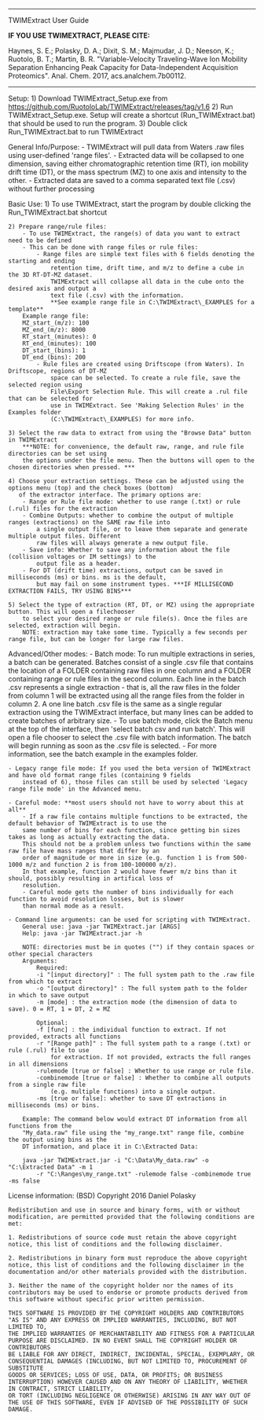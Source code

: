 ********************************************************************************
TWIMExtract User Guide

**IF YOU USE TWIMEXTRACT, PLEASE CITE:**

Haynes, S. E.; Polasky, D. A.; Dixit, S. M.; Majmudar, J. D.; Neeson, K.; Ruotolo, B. T.; Martin, B. R. 
"Variable-Velocity Traveling-Wave Ion Mobility Separation Enhancing Peak Capacity for Data-Independent 
Acquisition Proteomics". Anal. Chem. 2017, acs.analchem.7b00112.

********************************************************************************

Setup:
	1) Download TWIMExtract_Setup.exe from https://github.com/RuotoloLab/TWIMExtract/releases/tag/v1.6
	2) Run TWIMExtract_Setup.exe. Setup will create a shortcut (Run_TWIMExtract.bat) that should be used 
		to run the program. 
	3) Double click Run_TWIMExtract.bat to run TWIMExtract

General Info/Purpose:
	- TWIMExtract will pull data from Waters .raw files using user-defined 'range files'. 
	- Extracted data will be collapsed to one dimension, saving either chromatographic retention time (RT), 
		ion mobility drift time (DT), or the mass spectrum (MZ) to one axis and intensity to the other. 
	- Extracted data are saved to a comma separated text file (.csv) without further processing

Basic Use:
	1) To use TWIMExtract, start the program by double clicking the Run_TWIMExtract.bat shortcut

	2) Prepare range/rule files:
		- To use TWIMExtract, the range(s) of data you want to extract need to be defined
		- This can be done with range files or rule files:
			- Range files are simple text files with 6 fields denoting the starting and ending
				retention time, drift time, and m/z to define a cube in the 3D RT-DT-MZ dataset.
				TWIMExtract will collapse all data in the cube onto the desired axis and output a
				text file (.csv) with the information. 
				**See example range file in C:\TWIMExtract\_EXAMPLES for a template**
		Example range file:
		MZ_start_(m/z): 100
		MZ_end_(m/z): 8000
		RT_start_(minutes): 0
		RT_end_(minutes): 100
		DT_start_(bins): 1
		DT_end_(bins): 200
			- Rule files are created using Driftscope (from Waters). In Driftscope, regions of DT-MZ
				space can be selected. To create a rule file, save the selected region using 
				File\Export Selection Rule. This will create a .rul file that can be selected for
				use in TWIMExtract. See 'Making Selection Rules' in the Examples folder 
				(C:\TWIMExtract\_EXAMPLES) for more info.

	3) Select the raw data to extract from using the "Browse Data" button in TWIMExtract
		***NOTE: for convenience, the default raw, range, and rule file directories can be set using
		the options under the file menu. Then the buttons will open to the chosen directories when pressed. ***

	4) Choose your extraction settings. These can be adjusted using the options menu (top) and the check boxes (bottom)
	   of the extractor interface. The primary options are:
		- Range or Rule file mode: whether to use range (.txt) or rule (.rul) files for the extraction
		- Combine Outputs: whether to combine the output of multiple ranges (extractions) on the SAME raw file into
			a single output file, or to leave them separate and generate multiple output files. Different
			raw files will always generate a new output file. 
		- Save info: Whether to save any information about the file (collision voltages or IM settings) to the
			output file as a header. 
		- For DT (drift time) extractions, output can be saved in milliseconds (ms) or bins. ms is the default,
			but may fail on some instrument types. ***IF MILLISECOND EXTRACTION FAILS, TRY USING BINS***

	5) Select the type of extraction (RT, DT, or MZ) using the appropriate button. This will open a filechooser
		to select your desired range or rule file(s). Once the files are selected, extraction will begin. 
		NOTE: extraction may take some time. Typically a few seconds per range file, but can be longer for large raw files. 

Advanced/Other modes:
	- Batch mode: To run multiple extractions in series, a batch can be generated. Batches consist of a single .csv
		file that contains the location of a FOLDER containing raw files in one column and a FOLDER containing
		range or rule files in the second column. Each line in the batch .csv represents a single extraction - that is, 
		all the raw files in the folder from column 1 will be extracted using all the range files from the folder in column 2. 
		A one line batch .csv file is the same as a single regular extraction using the TWIMExtract interface, but many lines
		can be added to create batches of arbitrary size. 
		- To use batch mode, click the Batch menu at the top of the interface, then 'select batch csv and run batch'. This
		will open a file chooser to select the .csv file with batch information. The batch will begin running as soon as
		the .csv file is selected. 
		- For more information, see the batch example in the examples folder.

	- Legacy range file mode: If you used the beta version of TWIMExtract and have old format range files (containing 9 fields
		instead of 6), those files can still be used by selected 'Legacy range file mode' in the Advanced menu. 

	- Careful mode: **most users should not have to worry about this at all**
		- If a raw file contains multiple functions to be extracted, the default behavior of TWIMExtract is to use the
		same number of bins for each function, since getting bin sizes takes as long as actually extracting the data. 
		This should not be a problem unless two functions within the same raw file have mass ranges that differ by an
		order of magnitude or more in size (e.g. function 1 is from 500-1000 m/z and function 2 is from 100-100000 m/z). 
		In that example, function 2 would have fewer m/z bins than it should, possibly resulting in artifical loss of 
		resolution. 
		- Careful mode gets the number of bins individually for each function to avoid resolution losses, but is slower
		than normal mode as a result.  

	- Command line arguments: can be used for scripting with TWIMExtract. 
		General use: java -jar TWIMExtract.jar [ARGS]
		Help: java -jar TWIMExtract.jar -h
		
		NOTE: directories must be in quotes ("") if they contain spaces or other special characters
		Arguments:
			Required:
			-i "[input directory]" : The full system path to the .raw file from which to extract
			-o "[output directory]" : The full system path to the folder in which to save output
			-m [mode] : the extraction mode (the dimension of data to save). 0 = RT, 1 = DT, 2 = MZ

			Optional:
			-f [func] : the individual function to extract. If not provided, extracts all functions
			-r "[Range path]" : The full system path to a range (.txt) or rule (.rul) file to use
				for extraction. If not provided, extracts the full ranges in all dimensions
			-rulemode [true or false] : Whether to use range or rule file. 
			-combinemode [true or false] : Whether to combine all outputs from a single raw file
				(e.g. multiple functions) into a single output. 
			-ms [true or false]: whether to save DT extractions in milliseconds (ms) or bins. 

		Example: The command below would extract DT information from all functions from the 
		"My_data.raw" file using the "my_range.txt" range file, combine the output using bins as the
		DT information, and place it in C:\Extracted Data:

		java -jar TWIMExtract.jar -i "C:\Data\My_data.raw" -o "C:\Extracted Data" -m 1 
			-r "C:\Ranges\my_range.txt" -rulemode false -combinemode true -ms false




License information: (BSD)
	Copyright 2016 Daniel Polasky

	Redistribution and use in source and binary forms, with or without modification, are permitted provided that the following conditions are met:
	
	1. Redistributions of source code must retain the above copyright notice, this list of conditions and the following disclaimer.
	
	2. Redistributions in binary form must reproduce the above copyright notice, this list of conditions and the following disclaimer in the documentation and/or other materials provided with the distribution.
	
	3. Neither the name of the copyright holder nor the names of its contributors may be used to endorse or promote products derived from this software without specific prior written permission.
	
	THIS SOFTWARE IS PROVIDED BY THE COPYRIGHT HOLDERS AND CONTRIBUTORS "AS IS" AND ANY EXPRESS OR IMPLIED WARRANTIES, INCLUDING, BUT NOT LIMITED TO, 
	THE IMPLIED WARRANTIES OF MERCHANTABILITY AND FITNESS FOR A PARTICULAR PURPOSE ARE DISCLAIMED. IN NO EVENT SHALL THE COPYRIGHT HOLDER OR CONTRIBUTORS 
	BE LIABLE FOR ANY DIRECT, INDIRECT, INCIDENTAL, SPECIAL, EXEMPLARY, OR CONSEQUENTIAL DAMAGES (INCLUDING, BUT NOT LIMITED TO, PROCUREMENT OF SUBSTITUTE 
	GOODS OR SERVICES; LOSS OF USE, DATA, OR PROFITS; OR BUSINESS INTERRUPTION) HOWEVER CAUSED AND ON ANY THEORY OF LIABILITY, WHETHER IN CONTRACT, STRICT LIABILITY, 
	OR TORT (INCLUDING NEGLIGENCE OR OTHERWISE) ARISING IN ANY WAY OUT OF THE USE OF THIS SOFTWARE, EVEN IF ADVISED OF THE POSSIBILITY OF SUCH DAMAGE.

